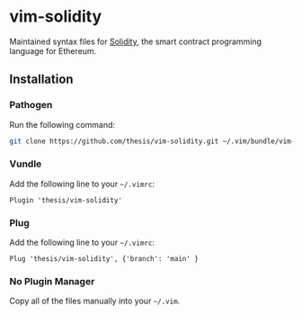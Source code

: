 # vim-solidity

Maintained syntax files for [Solidity](https://github.com/ethereum/solidity),
the smart contract programming language for Ethereum.

## Installation

### Pathogen
Run the following command:

```bash
git clone https://github.com/thesis/vim-solidity.git ~/.vim/bundle/vim-solidity
```

### Vundle
Add the following line to your `~/.vimrc`:

```vim
Plugin 'thesis/vim-solidity'
```

### Plug
Add the following line to your `~/.vimrc`:

```vim
Plug 'thesis/vim-solidity', {'branch': 'main' }
```

### No Plugin Manager
Copy all of the files manually into your `~/.vim`.
